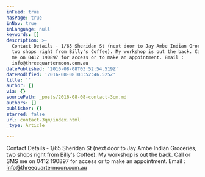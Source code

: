 ```yaml
---
inFeed: true
hasPage: true
inNav: true
inLanguage: null
keywords: []
description: >-
  Contact Details - 1/65 Sheridan St (next door to Jay Ambe Indian Groceries,
  two shops right from Billy's Coffee). My workshop is out the back. Call or SMS
  me on 0412 190897 for access or to make an appointment. Email :
  info@threequartermoon.com.au 
datePublished: '2016-08-08T03:52:54.519Z'
dateModified: '2016-08-08T03:52:46.525Z'
title: ''
author: []
via: {}
sourcePath: _posts/2016-08-08-contact-3qm.md
authors: []
publisher: {}
starred: false
url: contact-3qm/index.html
_type: Article

---
```

Contact Details - 1/65 Sheridan St (next door to Jay Ambe Indian Groceries, two shops right from Billy's Coffee). My workshop is out the back. Call or SMS me on 0412 190897 for access or to make an appointment. Email : info@threequartermoon.com.au